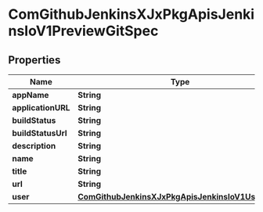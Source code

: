 
# ComGithubJenkinsXJxPkgApisJenkinsIoV1PreviewGitSpec

## Properties
Name | Type | Description | Notes
------------ | ------------- | ------------- | -------------
**appName** | **String** |  |  [optional]
**applicationURL** | **String** |  |  [optional]
**buildStatus** | **String** |  |  [optional]
**buildStatusUrl** | **String** |  |  [optional]
**description** | **String** |  |  [optional]
**name** | **String** |  |  [optional]
**title** | **String** |  |  [optional]
**url** | **String** |  |  [optional]
**user** | [**ComGithubJenkinsXJxPkgApisJenkinsIoV1UserSpec**](ComGithubJenkinsXJxPkgApisJenkinsIoV1UserSpec.md) |  |  [optional]




